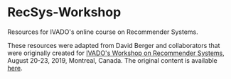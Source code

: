 # RecSys-Workshop
Resources for IVADO's online course on Recommender Systems.

These resources were adapted from David Berger and collaborators that were originally created for [IVADO's Workshop on Recommender Systems](https://ivado.ca/en/trainings/workshops/workshop-recommender-systems/), August 20-23, 2019, Montreal, Canada. The original content is available [here](https://github.com/davidberger2785/RS-Workshop).

